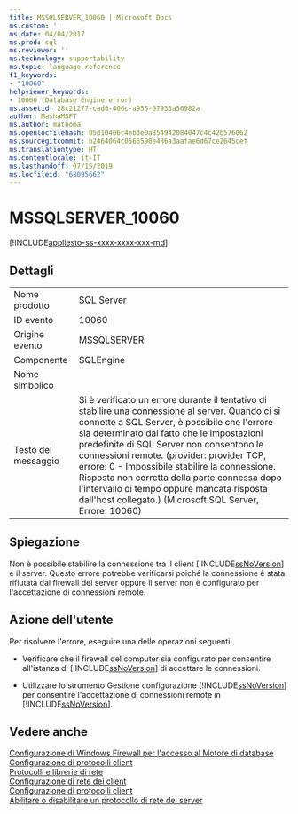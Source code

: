 ```yaml
---
title: MSSQLSERVER_10060 | Microsoft Docs
ms.custom: ''
ms.date: 04/04/2017
ms.prod: sql
ms.reviewer: ''
ms.technology: supportability
ms.topic: language-reference
f1_keywords:
- "10060"
helpviewer_keywords:
- 10060 (Database Engine error)
ms.assetid: 28c21277-cad8-406c-a955-07933a56982a
author: MashaMSFT
ms.author: mathoma
ms.openlocfilehash: 05d10406c4eb3e0a854942084047c4c42b576062
ms.sourcegitcommit: b2464064c0566590e486a3aafae6d67ce2645cef
ms.translationtype: HT
ms.contentlocale: it-IT
ms.lasthandoff: 07/15/2019
ms.locfileid: "68095662"
---
```

# <a name="mssqlserver10060"></a>MSSQLSERVER_10060
[!INCLUDE[appliesto-ss-xxxx-xxxx-xxx-md](../../includes/appliesto-ss-xxxx-xxxx-xxx-md.md)]
  
## <a name="details"></a>Dettagli  
  
|||  
|-|-|  
|Nome prodotto|SQL Server|  
|ID evento|10060|  
|Origine evento|MSSQLSERVER|  
|Componente|SQLEngine|  
|Nome simbolico||  
|Testo del messaggio|Si è verificato un errore durante il tentativo di stabilire una connessione al server.  Quando ci si connette a SQL Server, è possibile che l'errore sia determinato dal fatto che le impostazioni predefinite di SQL Server non consentono le connessioni remote. (provider: provider TCP, errore: 0 - Impossibile stabilire la connessione. Risposta non corretta della parte connessa dopo l'intervallo di tempo oppure mancata risposta dall'host collegato.) (Microsoft SQL Server, Errore: 10060)|  
  
## <a name="explanation"></a>Spiegazione  
Non è possibile stabilire la connessione tra il client [!INCLUDE[ssNoVersion](../../includes/ssnoversion-md.md)] e il server. Questo errore potrebbe verificarsi poiché la connessione è stata rifiutata dal firewall del server oppure il server non è configurato per l'accettazione di connessioni remote.  
  
## <a name="user-action"></a>Azione dell'utente  
Per risolvere l'errore, eseguire una delle operazioni seguenti:  
  
-   Verificare che il firewall del computer sia configurato per consentire all'istanza di [!INCLUDE[ssNoVersion](../../includes/ssnoversion-md.md)] di accettare le connessioni.  
  
-   Utilizzare lo strumento Gestione configurazione [!INCLUDE[ssNoVersion](../../includes/ssnoversion-md.md)] per consentire l'accettazione di connessioni remote in [!INCLUDE[ssNoVersion](../../includes/ssnoversion-md.md)].  
  
## <a name="see-also"></a>Vedere anche  
[Configurazione di Windows Firewall per l'accesso al Motore di database](~/database-engine/configure-windows/configure-a-windows-firewall-for-database-engine-access.md)  
[Configurazione di protocolli client](~/database-engine/configure-windows/configure-client-protocols.md)  
[Protocolli e librerie di rete](~/sql-server/install/network-protocols-and-network-libraries.md)  
[Configurazione di rete dei client](~/database-engine/configure-windows/client-network-configuration.md)  
[Configurazione di protocolli client](~/database-engine/configure-windows/configure-client-protocols.md)  
[Abilitare o disabilitare un protocollo di rete del server](~/database-engine/configure-windows/enable-or-disable-a-server-network-protocol.md)  
  
